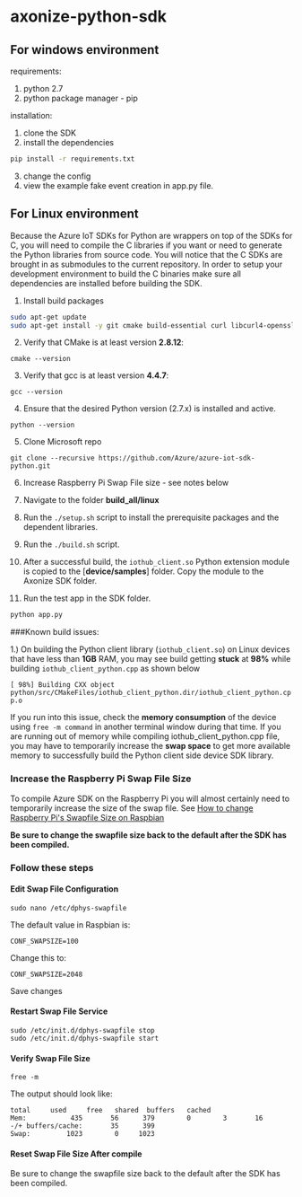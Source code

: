 # axonize-python-sdk


## For windows environment

requirements:
1. python 2.7
2. python package manager - pip


installation:
1. clone the SDK
2. install the dependencies 
  ```sh
  pip install -r requirements.txt
  ```
3. change the config
4. view the example fake event creation in app.py file.




## For Linux environment

Because the Azure IoT SDKs for Python are wrappers on top of the SDKs for C, you will need to compile the C libraries if you want or need to generate the Python libraries from source code. You will notice that the C SDKs are brought in as submodules to the current repository. In order to setup your development environment to build the C binaries make sure all dependencies are installed before building the SDK.

1. Install build packages
```bash
sudo apt-get update
sudo apt-get install -y git cmake build-essential curl libcurl4-openssl-dev libssl-dev uuid-dev
```

2. Verify that CMake is at least version **2.8.12**:
```
cmake --version
```

3. Verify that gcc is at least version **4.4.7**:
```
gcc --version
```

4. Ensure that the desired Python version (2.7.x) is installed and active.
```
python --version
```

5. Clone Microsoft repo
```
git clone --recursive https://github.com/Azure/azure-iot-sdk-python.git
```

6. Increase Raspberry Pi Swap File size - see notes below

7. Navigate to the folder **build_all/linux**

8. Run the `./setup.sh` script to install the prerequisite packages and the dependent libraries.

9. Run the `./build.sh` script.

10. After a successful build, the `iothub_client.so` Python extension module is copied to the [**device/samples**] folder. Copy the module to the Axonize SDK folder.

11. Run the test app in the SDK folder.
```bash
python app.py
```



###Known build issues: 

1.) On building the Python client library (`iothub_client.so`) on Linux devices that have less than **1GB** RAM, you may see build getting **stuck** at **98%** while building `iothub_client_python.cpp` as shown below

``[ 98%] Building CXX object python/src/CMakeFiles/iothub_client_python.dir/iothub_client_python.cpp.o``

If you run into this issue, check the **memory consumption** of the device using `free -m command` in another terminal window during that time. If you are running out of memory while compiling iothub_client_python.cpp file, you may have to temporarily increase the **swap space** to get more available memory to successfully build the Python client side device SDK library.

### Increase the Raspberry Pi Swap File Size

To compile Azure SDK on the Raspberry Pi you will almost certainly need to temporarily increase the size of the swap file.
See [How to change Raspberry Pi's Swapfile Size on Raspbian](https://www.bitpi.co/2015/02/11/how-to-change-raspberry-pis-swapfile-size-on-rasbian/)

**Be sure to change the swapfile size back to the default after the SDK has been compiled.**

### Follow these steps

#### Edit Swap File Configuration

    
    sudo nano /etc/dphys-swapfile

The default value in Raspbian is:

    CONF_SWAPSIZE=100

Change this to:

    CONF_SWAPSIZE=2048

Save changes

#### Restart Swap File Service


    sudo /etc/init.d/dphys-swapfile stop
    sudo /etc/init.d/dphys-swapfile start

#### Verify Swap File Size


    free -m

The output should look like:

    total     used     free   shared  buffers   cached
    Mem:           435       56      379        0        3       16
    -/+ buffers/cache:       35      399
    Swap:         1023        0     1023

#### Reset Swap File Size After compile

Be sure to change the swapfile size back to the default after the SDK has been compiled.

